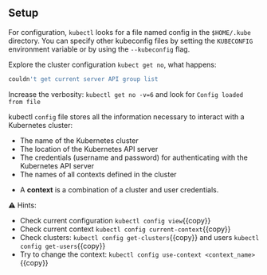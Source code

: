 ## Setup

For configuration, `kubectl` looks for a file named config in the `$HOME/.kube` directory. You can specify other kubeconfig files by setting the `KUBECONFIG` environment variable or by using the `--kubeconfig` flag.

Explore the cluster configuration `kubect get no`, what happens:
```bash
couldn't get current server API group list
```
Increase the verbosity: `kubectl get no -v=6` and look for `Config loaded from file` 

kubectl `config` file stores all the information necessary to interact with a Kubernetes cluster:
- The name of the Kubernetes cluster
- The location of the Kubernetes API server
- The credentials (username and password) for authenticating with the Kubernetes API server
- The names of all contexts defined in the cluster


* A **context** is a combination of a cluster and user credentials.

⚠️ Hints: 

* Check current configuration `kubectl config view`{{copy}} 
* Check current context `kubectl config current-context`{{copy}}
* Check clusters: `kubectl config get-clusters`{{copy}} and users `kubectl config get-users`{{copy}}
* Try to change the context: `kubectl config use-context <context_name>`{{copy}}